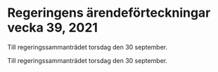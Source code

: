 # Regeringens ärendeförteckningar vecka 39, 2021

Till regeringssammanträdet torsdag den 30 september.

Till regeringssammanträdet torsdag den 30 september.
